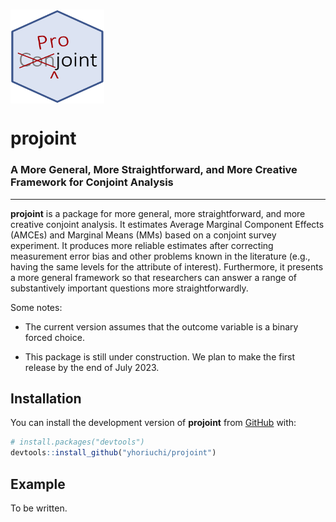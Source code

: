 # <img src="man/figures/projoint.png" align="center" width="150" height="150" />

# projoint

### A More General, More Straightforward, and More Creative Framework for Conjoint Analysis

---

**projoint** is a package for more general, more straightforward, and more creative conjoint analysis. It estimates Average Marginal Component Effects (AMCEs) and Marginal Means (MMs) based on a conjoint survey experiment. It produces more reliable estimates after correcting measurement error bias and other problems known in the literature (e.g., having the same levels for the attribute of interest). Furthermore, it presents a more general framework so that researchers can answer a range of substantively important questions more straightforwardly.

Some notes:

* The current version assumes that the outcome variable is a binary forced choice.

* This package is still under construction. We plan to make the first release by the end of July 2023.


## Installation

You can install the development version of **projoint** from [GitHub](https://github.com/) with:

``` r
# install.packages("devtools")
devtools::install_github("yhoriuchi/projoint")
```

## Example

To be written. 

